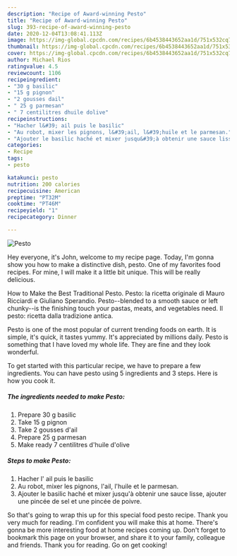 ```yaml
---
description: "Recipe of Award-winning Pesto"
title: "Recipe of Award-winning Pesto"
slug: 393-recipe-of-award-winning-pesto
date: 2020-12-04T13:08:41.113Z
image: https://img-global.cpcdn.com/recipes/6b4538443652aa1d/751x532cq70/pesto-photo-principale-de-la-recette.jpg
thumbnail: https://img-global.cpcdn.com/recipes/6b4538443652aa1d/751x532cq70/pesto-photo-principale-de-la-recette.jpg
cover: https://img-global.cpcdn.com/recipes/6b4538443652aa1d/751x532cq70/pesto-photo-principale-de-la-recette.jpg
author: Michael Rios
ratingvalue: 4.5
reviewcount: 1106
recipeingredient:
- "30 g basilic"
- "15 g pignon"
- "2 gousses dail"
- " 25 g parmesan"
- " 7 centilitres dhuile dolive"
recipeinstructions:
- "Hacher l&#39; ail puis le basilic"
- "Au robot, mixer les pignons, l&#39;ail, l&#39;huile et le parmesan."
- "Ajouter le basilic haché et mixer jusqu&#39;à obtenir une sauce lisse, ajouter une pincée de sel et une pincée de poivre."
categories:
- Recipe
tags:
- pesto

katakunci: pesto 
nutrition: 200 calories
recipecuisine: American
preptime: "PT32M"
cooktime: "PT46M"
recipeyield: "1"
recipecategory: Dinner

---
```



![Pesto](https://img-global.cpcdn.com/recipes/6b4538443652aa1d/751x532cq70/pesto-photo-principale-de-la-recette.jpg)

Hey everyone, it's John, welcome to my recipe page. Today, I'm gonna show you how to make a distinctive dish, pesto. One of my favorites food recipes. For mine, I will make it a little bit unique. This will be really delicious.

How to Make the Best Traditional Pesto. Pesto: la ricetta originale di Mauro Ricciardi e Giuliano Sperandio. Pesto--blended to a smooth sauce or left chunky--is the finishing touch your pastas, meats, and vegetables need. Il pesto: ricetta dalla tradizione antica.

Pesto is one of the most popular of current trending foods on earth. It is simple, it's quick, it tastes yummy. It's appreciated by millions daily. Pesto is something that I have loved my whole life. They are fine and they look wonderful.


To get started with this particular recipe, we have to prepare a few ingredients. You can have pesto using 5 ingredients and 3 steps. Here is how you cook it.

<!--inarticleads1-->

##### The ingredients needed to make Pesto:

1. Prepare 30 g basilic
1. Take 15 g pignon
1. Take 2 gousses d&#39;ail
1. Prepare  25 g parmesan
1. Make ready  7 centilitres d&#39;huile d&#39;olive




<!--inarticleads2-->

##### Steps to make Pesto:

1. Hacher l&#39; ail puis le basilic
1. Au robot, mixer les pignons, l&#39;ail, l&#39;huile et le parmesan.
1. Ajouter le basilic haché et mixer jusqu&#39;à obtenir une sauce lisse, ajouter une pincée de sel et une pincée de poivre.




So that's going to wrap this up for this special food pesto recipe. Thank you very much for reading. I'm confident you will make this at home. There's gonna be more interesting food at home recipes coming up. Don't forget to bookmark this page on your browser, and share it to your family, colleague and friends. Thank you for reading. Go on get cooking!
